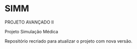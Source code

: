 ﻿SIMM
====

PROJETO AVANÇADO II

Projeto Simulação Médica

Repositório recriado para atualizar o projeto com nova versão.

